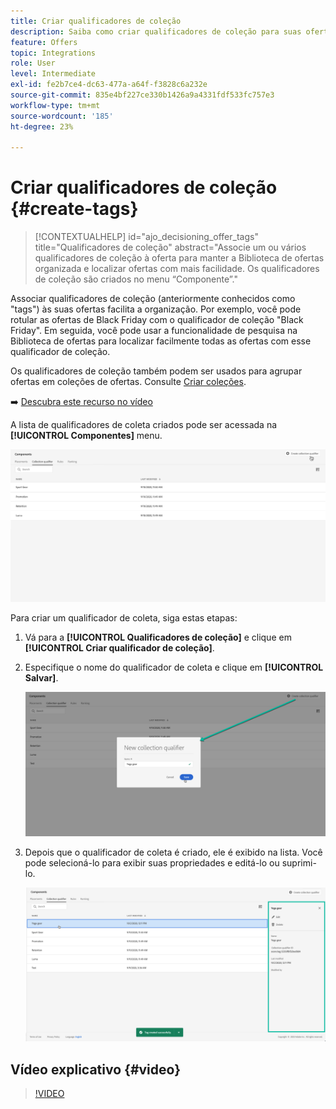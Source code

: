 ```yaml
---
title: Criar qualificadores de coleção
description: Saiba como criar qualificadores de coleção para suas ofertas
feature: Offers
topic: Integrations
role: User
level: Intermediate
exl-id: fe2b7ce4-dc63-477a-a64f-f3828c6a232e
source-git-commit: 835e4bf227ce330b1426a9a4331fdf533fc757e3
workflow-type: tm+mt
source-wordcount: '185'
ht-degree: 23%

---
```


# Criar qualificadores de coleção {#create-tags}

>[!CONTEXTUALHELP]
>id="ajo_decisioning_offer_tags"
>title="Qualificadores de coleção"
>abstract="Associe um ou vários qualificadores de coleção à oferta para manter a Biblioteca de ofertas organizada e localizar ofertas com mais facilidade. Os qualificadores de coleção são criados no menu “Componente”."

Associar qualificadores de coleção (anteriormente conhecidos como &quot;tags&quot;) às suas ofertas facilita a organização. Por exemplo, você pode rotular as ofertas de Black Friday com o qualificador de coleção &quot;Black Friday&quot;. Em seguida, você pode usar a funcionalidade de pesquisa na Biblioteca de ofertas para localizar facilmente todas as ofertas com esse qualificador de coleção.

Os qualificadores de coleção também podem ser usados para agrupar ofertas em coleções de ofertas. Consulte [Criar coleções](../offer-library/creating-collections.md).

➡️ [Descubra este recurso no vídeo](#video)

A lista de qualificadores de coleta criados pode ser acessada na **[!UICONTROL Componentes]** menu.

![](../assets/tags_list.png)

Para criar um qualificador de coleta, siga estas etapas:

1. Vá para a **[!UICONTROL Qualificadores de coleção]** e clique em **[!UICONTROL Criar qualificador de coleção]**.

1. Especifique o nome do qualificador de coleta e clique em **[!UICONTROL Salvar]**.

   ![](../assets/tags_create.png)

1. Depois que o qualificador de coleta é criado, ele é exibido na lista. Você pode selecioná-lo para exibir suas propriedades e editá-lo ou suprimi-lo.

   ![](../assets/tags_created.png)

## Vídeo explicativo {#video}

>[!VIDEO](https://video.tv.adobe.com/v/329374?quality=12)
